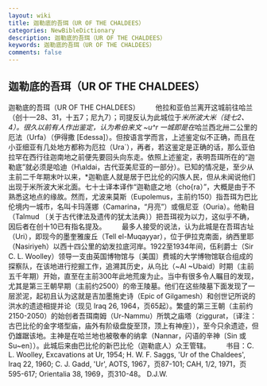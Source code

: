 ```yaml
---
layout: wiki
title: 迦勒底的吾珥（UR OF THE CHALDEES）
categories: NewBibleDictionary
description: 迦勒底的吾珥（UR OF THE CHALDEES）
keywords: 迦勒底的吾珥（UR OF THE CHALDEES）
comments: false
---
```


## 迦勒底的吾珥（UR OF THE CHALDEES）



迦勒底的吾珥（UR OF THE CHALDEES）
　　他拉和亚伯兰离开这城前往哈兰（创十一28、31，十五7；尼九7）；司提反认为此城位于*米所波大米（徒七2、4）。很久以前有人作出鉴定，认为希伯来文 ~u^r 一城即是在*哈兰西北卅二公里的厄法（Urfa）（伊得撒 [Edessa]）。但按语言学而言，上述鉴定似不正确，而且在小亚细亚有几处地方都称为厄拉（Ura`），再者，若这鉴定是正确的话，那么亚伯拉罕在西行往迦南地之前便先要回头向东走。依照上述鉴定，表明吾珥所在的“迦勒底”就必须是哈迪（H\aldai，古代亚美尼亚的一部分）。已知的情况是，至少从主前二千年期末叶以来，*迦勒底人就是居于巴比伦的闪族人民，但从未闻说他们出现于米所波大米北面。七十士译本译作“迦勒底之地（cho{ra）”，大概是由于不熟悉这地点的缘故。然而，尤波来莫斯（Eupolemus，主前约150）指吾珥为巴比伦境内一城市，名叫卡玛莲娜（Camarina，“月亮”）或俄尼亚（Ouria）。他勒目（Talmud 〔关于古代律法及遗传的犹太法典〕）把吾珥视为以力，这似乎不确，因后者在创十10已有指名提及。
　　最多人接受的说法，认为此城是在吾珥古址（Uri），即现今的墨奎雅废丘（Tell el-Muqayyar），位于伊拉克南面，纳西里耶（Nasiriyeh）以西十四公里的幼发拉底河岸。1922至1934年间，伍利爵士（Sir C. L. Woolley）领导一支由英国博物馆与〔美国〕费城的大学博物馆联合组成的探察队，在该地进行挖掘工作，追溯其历史，从乌比（~Al
~Ubaid）时期（主前五千年期）开始，直至在主前300年此地荒废为止。当中有很多令人瞩目的发现，尤其是第三王朝早期（主前约2500）的帝王陵墓。他们在这些陵墓下面发现了一层淤泥，起初且认为这就是吉加墨施史诗（Epic of Gilgamesh）和创世记所说的洪水的遗迹相提并论（现见 Iraq
26, 1964，页65起）。繁盛的第三王朝（主前约2150-2050）的始创者吾珥南姆（Ur-Nammu）所筑之庙塔（ziggurat，〔译注：古巴比伦的金字塔型庙，庙外有阶级盘旋至顶，顶上有神座〕），至今只余遗迹，但仍雄踞该地。主神是在哈兰地也被敬奉的纳拿（Nannar，闪语的辛神〔Sin 或 Su~en〕）。此城后来由巴比伦的新巴比伦（迦勒底人）众王管辖。
　　书目：C. L. Woolley, Excavations at Ur, 1954; H. W. F. Saggs,
'Ur of the Chaldees', Iraq 22, 1960;
C. J. Gadd, 'Ur', AOTS, 1967，页87-101; CAH, 1/2, 1971，页595-617; Orientalia 38, 1969，页310-48。
D.J.W.




